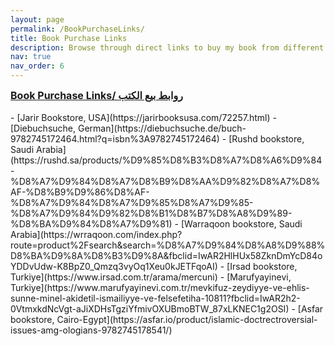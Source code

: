 ```yaml
---
layout: page
permalink: /BookPurchaseLinks/
title: Book Purchase Links
description: Browse through direct links to buy my book from different online retailers
nav: true
nav_order: 6
---
```


<div style="font-size: 1.0rem; font-weight: bold; text-decoration: underline;">
Book Purchase Links/ روابط بيع الكتب
</div>
<br>
- [Jarir Bookstore, USA](https://jarirbooksusa.com/72257.html)
- [Diebuchsuche, German](https://diebuchsuche.de/buch-9782745172464.html?q=isbn%3A9782745172464)
- [Rushd bookstore, Saudi Arabia](https://rushd.sa/products/%D9%85%D8%B3%D8%A7%D8%A6%D9%84-%D8%A7%D9%84%D8%A7%D8%B9%D8%AA%D9%82%D8%A7%D8%AF-%D8%B9%D9%86%D8%AF-%D8%A7%D9%84%D8%A7%D9%85%D8%A7%D9%85-%D8%A7%D9%84%D9%82%D8%B1%D8%B7%D8%A8%D9%89-%D8%BA%D9%84%D8%A7%D9%81)
- [Warraqoon bookstore, Saudi Arabia](https://wrraqoon.com/index.php?route=product%2Fsearch&search=%D8%A7%D9%84%D8%A8%D9%88%D8%BA%D9%8A%D8%B3%D9%8A&fbclid=IwAR2HlHUx58ZknDmYcD84oYDDvUdw-K8BpZ0_Qmzq3vyOq1Xeu0kJETFqoAI)
- [Irsad bookstore, Turkiye](https://www.irsad.com.tr/arama/mercuni)
- [Marufyayinevi, Turkiye](https://www.marufyayinevi.com.tr/mevkifuz-zeydiyye-ve-ehlis-sunne-minel-akidetil-ismailiyye-ve-felsefetiha-10811?fbclid=IwAR2h2-0VtmxkdNcVgt-aJiXDHsTgziYfmivOXUBmoBTW_87xLKNEC1g2OSI)
- [Asfar bookstore, Cairo-Egypt](https://asfar.io/product/islamic-doctrectroversial-issues-amg-ologians-9782745178541/)
